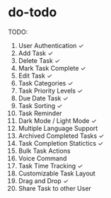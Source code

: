 # do-todo

TODO:

1. User Authentication ✓
2. Add Task ✓
3. Delete Task ✓
4. Mark Task Complete ✓
5. Edit Task ✓
6. Task Categories ✓
7. Task Priority Levels ✓
8. Due Date Task ✓
9. Task Sorting ✓
10. Task Reminder
11. Dark Mode / Light Mode ✓
12. Multiple Language Support
13. Archived Completed Tasks ✓
14. Task Completion Statictics ✓
15. Bulk Task Actions
16. Voice Command
17. Task Time Tracking ✓
18. Customizable Task Layout
19. Drag and Drop ✓
20. Share Task to other User
